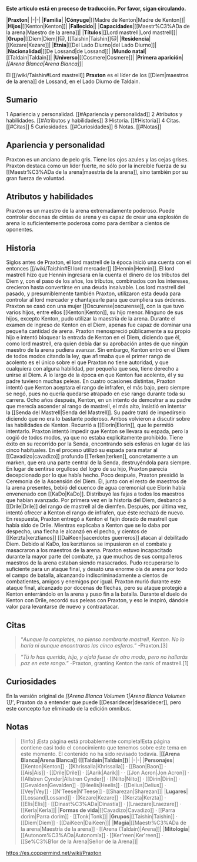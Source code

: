 **Este artículo está en proceso de traducción. Por favor, sigan circulando.**


|**Praxton**|
|-|-|
|**Familia**|
|**Cónyuge**|[[Madre de Kenton\|Madre de Kenton]]|
|**Hijos**|[[Kenton\|Kenton]]|
|**Fallecido**||
|**Capacidades**|[[Maestr%C3%ADa de la arena\|Maestro de la arena]]|
|**Títulos**|[[Lord mastrell\|Lord mastrell]]|
|**Grupo**|[[Diem\|Diem]]🐱︎, [[Taishin\|Taishin]]🐱︎|
|**Residencia**|[[Kezare\|Kezare]]|
|**Etnia**|[[Del Lado Diurno\|del Lado Diurno]]|
|**Nacionalidad**|[[De Lossand\|de Lossand]]|
|**Mundo natal**|[[Taldain\|Taldain]]|
|**Universo**|[[Cosmere\|Cosmere]]|
|**Primera aparición**|*[[Arena Blanca\|Arena Blanca]]*|

El [[/wiki/Taishin#Lord mastrell]] **Praxton** es el líder de los [[Diem\|maestros de la arena]] de Lossand, en el Lado Diurno de Taldain.

## Sumario

1 Apariencia y personalidad. [[#Apariencia y personalidad]] 
2 Atributos y habilidades. [[#Atributos y habilidades]] 
3 Historia. [[#Historia]] 
4 Citas. [[#Citas]] 
5 Curiosidades. [[#Curiosidades]] 
6 Notas. [[#Notas]] 


## Apariencia y personalidad
Praxton es un anciano de pelo gris. Tiene los ojos azules y las cejas grises.
Praxton destaca como un líder fuerte, no sólo por la increíble fuerza de su [[Maestr%C3%ADa de la arena\|maestría de la arena]], sino también por su gran fuerza de voluntad.

## Atributos y habilidades
Praxton es un maestro de la arena extremadamente poderoso. Puede controlar docenas de cintas de arena y es capaz de crear una explosión de arena lo suficientemente poderosa como para derribar a cientos de oponentes.

## Historia
Siglos antes de Praxton, el lord mastrell de la época inició una cuenta con el entonces [[/wiki/Taishin#El lord mercader]] [[Hennin\|Hennin]]. El lord mastrell hizo que Hennin ingresara en la cuenta el dinero de los tributos del Diem y, con el paso de los años, los tributos, combinados con los intereses, crecieron hasta convertirse en una deuda insalvable. Los lord mastrell del pasado, y presumiblemente también Praxton, utilizaron esta deuda para controlar al lord mercader y chantajearle para que cumpliera sus órdenes.
Praxton se casó con una mujer [[Oscurense\|oscurense]], con la que tuvo varios hijos, entre ellos [[Kenton\|Kenton]], su hijo menor. Ninguno de sus hijos, excepto Kenton, pudo utilizar la maestría de la arena.
Durante el examen de ingreso de Kenton en el Diem, apenas fue capaz de dominar una pequeña cantidad de arena. Praxton menospreció públicamente a su propio hijo e intentó bloquear la entrada de Kenton en el Diem, diciendo que él, como lord mastrell, era quien debía dar su aprobación antes de que ningún maestro de la arena pudiera avanzar. Sin embargo, Kenton entró en el Diem de todos modos citando la ley, que afirmaba que el primer rango de acolento es el único sobre el que Praxton no tiene autoridad, y que cualquiera con alguna habilidad, por pequeña que sea, tiene derecho a unirse al Diem.
A lo largo de la época en que Kenton fue acolento, él y su padre tuvieron muchas peleas. En cuatro ocasiones distintas, Praxton intentó que Kenton aceptara el rango de infrafen, el más bajo, pero siempre se negó, pues no quería quedarse atrapado en ese rango durante toda su carrera.
Ocho años después, Kenton, en un intento de demostrar a su padre que merecía ascender al rango de mastrell, el más alto, insistió en intentar la [[Senda del Mastrell\|Senda del Mastrell]]. Su padre trató de impedírselo diciendo que no era lo bastante poderoso. Ambos volvieron a discutir sobre las habilidades de Kenton. Recurrió a [[Elorin\|Elorin]], que le permitió intentarlo. Praxton intentó impedir que Kenton se llevara su espada, pero la cogió de todos modos, ya que no estaba explícitamente prohibido. Tiene éxito en su recorrido por la Senda, encontrando seis esferas en lugar de las cinco habituales. En el proceso utilizó su espada para matar al [[Cavadizo\|cavadizo]] profundo [[Terken\|terken]], concretamente a un marken, que era una parte central de la Senda, destruyéndola para siempre. En lugar de sentirse orgulloso del logro de su hijo, Praxton parecía decepcionado por lo que había hecho.
Poco después, Praxton presidió la Ceremonia de la Ascensión del Diem. Él, junto con el resto de maestros de la arena presentes, bebió del cuenco de agua ceremonial que Elorin había envenenado con [[KaDo\|KaDo]]. Distribuyó las fajas a todos los maestros que habían avanzado. Por primera vez en la historia del Diem, desbancó a [[Drile\|Drile]] del rango de mastrell al de diemfen. Después, por última vez, intentó ofrecer a Kenton el rango de infrafen, que éste rechazó de nuevo. En respuesta, Praxton entregó a Kenton el fajín dorado de mastrell que había sido de Drile. Mientras explicaba a Kenton que se lo daba por despecho, una flecha le alcanzó en el pecho, y cientos de [[Kerzta\|kerztianos]] [[DaiKeen\|sacerdotes guerreros]] atacan al debilitado Diem.
Debido al KaDo, los kerztianos se impusieron en el combate y masacraron a los maestros de la arena. Praxton estuvo incapacitado durante la mayor parte del combate, ya que muchos de sus compañeros maestros de la arena estaban siendo masacrados. Pudo recuperarse lo suficiente para un ataque final, y desató una enorme ola de arena por todo el campo de batalla, alcanzando indiscriminadamente a cientos de combatientes, amigos y enemigos por igual. Praxton murió durante este ataque final, alcanzado por docenas de flechas, pero su ataque protegió a Kenton enterrándolo en la arena y puso fin a la batalla.
Durante el duelo de Kenton con Drile, recordó sus peleas con Praxton, y eso le inspiró, dándole valor para levantarse de nuevo y contraatacar.

## Citas
>“*Aunque la completes, no pienso nombrarte mastrell, Kenton. No lo haría ni aunque encontraras las cinco esferas.*”
\-Praxton.[3]


>“*Tú lo has querido, hijo, y ojalá fuese de otro modo, pero no hallarás paz en este rango.*”
\-Praxton, granting Kenton the rank of mastrell.[1]


## Curiosidades
En la versión original de *[[Arena Blanca Volumen 1\|Arena Blanca Volumen 1]]'*, Praxton da a entender que puede [[Desaridecer\|desaridecer]], pero este concepto fue eliminado de la edición omnibus.
## Notas

> [!info] ¡Esta página está probablemente completa!Esta página contiene casi todo el conocimiento que tenemos sobre este tema en este momento.
El contenido no ha sido revisado todavía.
|**[[Arena Blanca\|Arena Blanca]] ([[Taldain\|Taldain]])**|
|-|-|
|**Personajes**|[[Kenton\|Kenton]] · [[Khrissalla\|Khrissalla]] · [[Baon\|Baon]] · [[Ais\|Ais]] · [[Drile\|Drile]] · [[Aarik\|Aarik]] ·  · [[Jon Acron\|Jon Acron]] · [[Allstren Cynder\|Allstren Cynder]] · [[Nilto\|Nilto]] · [[Dirin\|Dirin]] · [[Gevalden\|Gevalden]] · [[Heelis\|Heelis]] · [[Delius\|Delius]] · [[Vey\|Vey]] · [[N'Teese\|N'Teese]] · [[Sharezan\|Sharezan]]|
|**Lugares**|[[Lossand\|Lossand]] · [[Kezare\|Kezare]] · [[Kerzta\|Kerzta]] · [[Elis\|Elis]] · [[Dinast%C3%ADa\|Dinastía]] · [[Lraezare\|Lraezare]] · [[Kerla\|Kerla]]|
|**Formas de vida**|[[Cavadizo\|Cavadizo]] · [[Parra dorim\|Parra dorim]] · [[Tonk\|Tonk]]|
|**Grupos**|[[Taishin\|Taishin]] · [[Diem\|Diem]] · [[DaiKeen\|DaiKeen]]|
|**Magia**|[[Maestr%C3%ADa de la arena\|Maestría de la arena]] · [[Arena (Taldain)\|Arena]]|
|**Mitología**|[[Autonom%C3%ADa\|Autonomía]] · [[Ker'reen\|Ker'reen]] · [[Se%C3%B1or de la Arena\|Señor de la Arena]]|



https://es.coppermind.net/wiki/Praxton